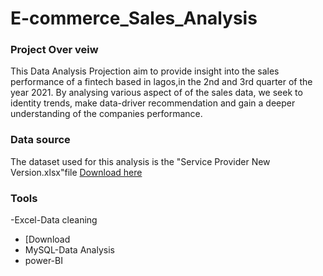 # E-commerce_Sales_Analysis

### Project Over veiw 
This Data Analysis Projection aim to provide insight into the sales performance of a fintech based in lagos,in the 2nd and 3rd quarter of the year 2021. By analysing various aspect of of the sales data, we seek to identity trends, make data-driver recommendation and gain a deeper understanding of the companies performance.

###  Data source
The dataset used for this analysis is the "Service Provider New Version.xlsx"file
[Download here](https://github.com/user-attachments/files/18007787/Service.Provider.New.Version.class.2.xlsx)

### Tools
-Excel-Data cleaning
- [Download
- MySQL-Data Analysis
- power-BI

### 
